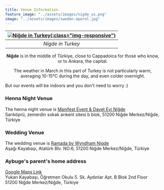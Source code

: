 ```yaml
---
title: Venue Information
feature_image: "../assets/images/nigde_us.png"
image: "../assets/images/sweden-aperol.jpg"
---
```


|[![Niğde in Turkey](../assets/images/nigde_bw.png){:class="img-responsive"}](../assets/images/nigde_bw.png)|  
|:--:|
| *Nigde in Turkey* |

<p style='text-align: center'> <b>Niğde</b> is in the middle of Türkiye, close to Cappadoica for those who know, or to Ankara, the capital.</p>
<p style='text-align: center'> The weather in March in this part of Turkey is not particularly warm, averaging 10-15°C during the day, and even colder overnight. </p>
<p style='text-align: left'> But our events will be indoors and you don't need to worry :) </p>

### Henna Night Venue

<p style='text-align: left'>The henna night venue is <a href='https://maps.app.goo.gl/HNPNMs7gRZkiBLT2A'>Manifest Event & Davet Evi Niğde </a>  <br> Sarıköprü, zemerdin sokak arıkent sitesi b blok, 51200 Niğde Merkez/Niğde, Türkiye</p>

### Wedding Venue

<p style='text-align: left'>The wedding venue is <a href='https://maps.app.goo.gl/Vx4qrTipZBPjYi889'>Ramada by Wyndham Nigde</a>  <br> Aşağı Kayabaşı, Atatürk Blv. NO:6, 51200 Niğde Merkez/Niğde, Türkiye</p>

### Aybuge's parent's home address

<p style='text-align: left'> <a href='https://maps.app.goo.gl/JHSh937ezQtfYVX27'>Google Maps Link</a>  <br> Yukarı Kayabaşı, Öğretmen Okulu 5. Sk. Aydınlar Apt. B Blok 2nd Floor 51200 Niğde Merkez/Niğde, Türkiye 
</p>

